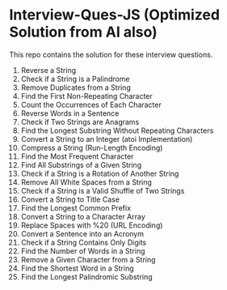 # Interview-Ques-JS (Optimized Solution from AI also)

This repo contains the solution for these interview questions.

1. Reverse a String 
2. Check if a String is a Palindrome 
3. Remove Duplicates from a String 
4. Find the First Non-Repeating Character 
5. Count the Occurrences of Each Character 
6. Reverse Words in a Sentence 
7. Check if Two Strings are Anagrams 
8. Find the Longest Substring Without Repeating Characters 
9. Convert a String to an Integer (atoi Implementation) 
10. Compress a String (Run-Length Encoding) 
11. Find the Most Frequent Character 
12. Find All Substrings of a Given String 
13. Check if a String is a Rotation of Another String 
14. Remove All White Spaces from a String 
15. Check if a String is a Valid Shuffle of Two Strings 
16. Convert a String to Title Case 
17. Find the Longest Common Prefix 
18. Convert a String to a Character Array 
19. Replace Spaces with %20 (URL Encoding) 
20. Convert a Sentence into an Acronym 
21. Check if a String Contains Only Digits 
22. Find the Number of Words in a String 
23. Remove a Given Character from a String 
24. Find the Shortest Word in a String 
25. Find the Longest Palindromic Substring

